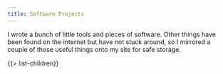 ```yaml
---
title: Software Projects
---
```


I wrote a bunch of little tools and pieces of software. Other things have been found on the internet but have not stuck around, so I mirrored a couple of those useful things onto my site for safe storage.

{{> list-children}}
